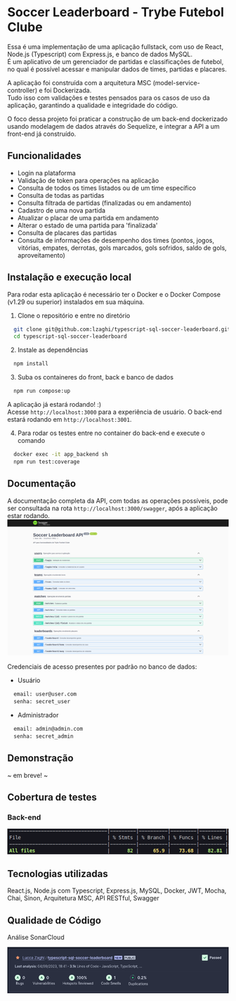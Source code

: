 # Soccer Leaderboard - Trybe Futebol Clube

Essa é uma implementação de uma aplicação fullstack, com uso de React, Node.js (Typescript) com Express.js, e banco de dados MySQL. </br>É um aplicativo de um gerenciador de partidas e classificações de futebol, no qual é possível acessar e manipular dados de times, partidas e placares.

A aplicação foi construída com a arquitetura MSC (model-service-controller) e foi Dockerizada.</br>
Tudo isso com validações e testes pensados para os casos de uso da aplicação, garantindo a qualidade e integridade do código.

O foco dessa projeto foi praticar a construção de um back-end dockerizado usando modelagem de dados através do Sequelize, e integrar a API a um front-end já construído.


## Funcionalidades
- Login na plataforma
- Validação de token para operações na aplicação
- Consulta de todos os times listados ou de um time específico
- Consulta de todas as partidas
- Consulta filtrada de partidas (finalizadas ou em andamento)
- Cadastro de uma nova partida
- Atualizar o placar de uma partida em andamento
- Alterar o estado de uma partida para 'finalizada'
- Consulta de placares das partidas
- Consulta de informações de desempenho dos times (pontos, jogos, vitórias, empates, derrotas, gols marcados, gols sofridos, saldo de gols, aproveitamento)


## Instalação e execução local

Para rodar esta aplicação é necessário ter o Docker e o Docker Compose (v1.29 ou superior) instalados em sua máquina.

1. Clone o repositório e entre no diretório
```bash
  git clone git@github.com:lzaghi/typescript-sql-soccer-leaderboard.git
  cd typescript-sql-soccer-leaderboard
```

2. Instale as dependências 
```bash
  npm install
```

3. Suba os containeres do front, back e banco de dados
```bash
  npm run compose:up
```

A aplicação já estará rodando! :)</br>
Acesse ```http://localhost:3000``` para a experiência de usuário. O back-end estará rodando em ```http://localhost:3001```.


4. Para rodar os testes entre no container do back-end e execute o comando
```bash
  docker exec -it app_backend sh
  npm run test:coverage
```


## Documentação

A documentação completa da API, com todas as operações possíveis, pode ser consultada na rota ```http://localhost:3000/swagger```, após a aplicação estar rodando.
![](swagger.png)


Credenciais de acesso presentes por padrão no banco de dados:

- Usuário
```bash
  email: user@user.com
  senha: secret_user
```

- Administrador
```bash
  email: admin@admin.com
  senha: secret_admin
```

## Demonstração

~ em breve! ~

## Cobertura de testes

### Back-end
![](test_back.png)


## Tecnologias utilizadas

React.js, Node.js com Typescript, Express.js, MySQL, Docker, JWT, Mocha, Chai, Sinon, Arquitetura MSC, API RESTful, Swagger


## Qualidade de Código

Análise SonarCloud

![](sonarcloud.png)


